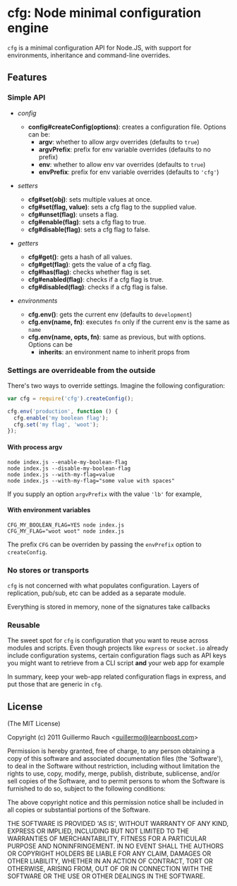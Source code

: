 # cfg: Node minimal configuration engine

`cfg` is a minimal configuration API for Node.JS, with support for
environments, inheritance and command-line overrides.

## Features

### Simple API

- _config_
  - **config#createConfig(options)**: creates a configuration file.
    Options can be:
    - **argv**: whether to allow argv overrides (defaults to `true`)
    - **argvPrefix**: prefix for env variable overrides (defaults to no prefix)
    - **env**: whether to allow env var overrides (defaults to `true`)
    - **envPrefix**: prefix for env variable overrides (defaults to `'cfg'`)

- _setters_

  - **cfg#set(obj)**: sets multiple values at once.
  - **cfg#set(flag, value)**: sets a cfg flag to the supplied value.
  - **cfg#unset(flag)**: unsets a flag.
  - **cfg#enable(flag)**: sets a cfg flag to true.
  - **cfg#disable(flag)**: sets a cfg flag to false.

- _getters_

  - **cfg#get()**: gets a hash of all values.
  - **cfg#get(flag)**: gets the value of a cfg flag.
  - **cfg#has(flag)**: checks whether flag is set.
  - **cfg#enabled(flag)**: checks if a cfg flag is true.
  - **cfg#disabled(flag)**: checks if a cfg flag is false.

- _environments_
  - **cfg.env()**: gets the current env (defaults to `development`)
  - **cfg.env(name, fn)**: executes `fn` only if the current env is the same as `name`
  - **cfg.env(name, opts, fn)**: same as previous, but with options.
    Options can be
    - **inherits**: an environment name to inherit props from

### Settings are overrideable from the outside

There's two ways to override settings. Imagine the following configuration:

```js
var cfg = require('cfg').createConfig();

cfg.env('production', function () {
  cfg.enable('my boolean flag');
  cfg.set('my flag', 'woot');
});
```

#### With process argv

```
node index.js --enable-my-boolean-flag
node index.js --disable-my-boolean-flag
node index.js --with-my-flag=value
node index.js --with-my-flag="some value with spaces"
```

If you supply an option `argvPrefix` with the value `'lb'` for example, 

#### With environment variables

```
CFG_MY_BOOLEAN_FLAG=YES node index.js
CFG_MY_FLAG="woot woot" node index.js
```

The prefix `CFG` can be overriden by passing the `envPrefix` option to
`createConfig`.

### No stores or transports

`cfg` is not concerned with what populates configuration. Layers of replication,
pub/sub, etc can be added as a separate module.

Everything is stored in memory, none of the signatures take callbacks

### Reusable

The sweet spot for `cfg` is configuration that you want to reuse across modules
and scripts. Even though projects like `express` or `socket.io` already include 
configuration systems, certain configuration flags such as API keys you might
want to retrieve from a CLI script **and** your web app for example

In summary, keep your web-app related configuration flags in express, and put
those that are generic in `cfg`.

## License 

(The MIT License)

Copyright (c) 2011 Guillermo Rauch &lt;guillermo@learnboost.com&gt;

Permission is hereby granted, free of charge, to any person obtaining
a copy of this software and associated documentation files (the
'Software'), to deal in the Software without restriction, including
without limitation the rights to use, copy, modify, merge, publish,
distribute, sublicense, and/or sell copies of the Software, and to
permit persons to whom the Software is furnished to do so, subject to
the following conditions:

The above copyright notice and this permission notice shall be
included in all copies or substantial portions of the Software.

THE SOFTWARE IS PROVIDED 'AS IS', WITHOUT WARRANTY OF ANY KIND,
EXPRESS OR IMPLIED, INCLUDING BUT NOT LIMITED TO THE WARRANTIES OF
MERCHANTABILITY, FITNESS FOR A PARTICULAR PURPOSE AND NONINFRINGEMENT.
IN NO EVENT SHALL THE AUTHORS OR COPYRIGHT HOLDERS BE LIABLE FOR ANY
CLAIM, DAMAGES OR OTHER LIABILITY, WHETHER IN AN ACTION OF CONTRACT,
TORT OR OTHERWISE, ARISING FROM, OUT OF OR IN CONNECTION WITH THE
SOFTWARE OR THE USE OR OTHER DEALINGS IN THE SOFTWARE.
